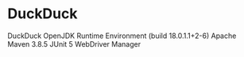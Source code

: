 # DuckDuck
DuckDuck
OpenJDK Runtime Environment (build 18.0.1.1+2-6)
Apache Maven 3.8.5
JUnit 5
WebDriver Manager 
